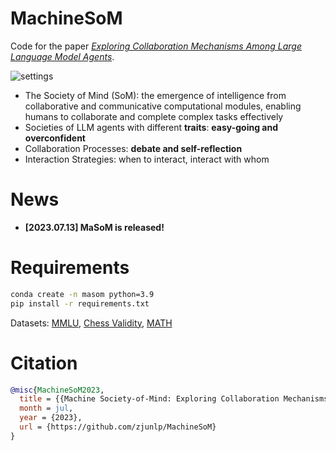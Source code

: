 # MachineSoM
Code for the paper [*Exploring Collaboration Mechanisms Among Large Language Model Agents*](https://github.com/zjunlp/MachineSoM).

![settings](figs/settings.jpg)


- The Society of Mind (SoM): the emergence of intelligence from collaborative and communicative computational modules, enabling humans to collaborate and complete complex tasks effectively
- Societies of LLM agents with different **traits**: **easy-going and overconfident**
- Collaboration Processes: **debate and self-reflection**
- Interaction Strategies: when to interact, interact with whom

# News
- **[2023.07.13] MaSoM is released!**

# Requirements
```bash
conda create -n masom python=3.9
pip install -r requirements.txt
```
Datasets: [MMLU](https://huggingface.co/datasets/cais/mmlu), [Chess Validity](https://github.com/google/BIG-bench/blob/761845c22056c885429efd2cfcec345ae00c1de7/bigbench/benchmark_tasks/chess_state_tracking/synthetic_short/task.json), [MATH](https://github.com/hendrycks/math)

# Citation
```bibtex
@misc{MachineSoM2023,
  title = {{Machine Society-of-Mind: Exploring Collaboration Mechanisms Among Large Language Models}},
  month = jul,
  year = {2023},
  url = {https://github.com/zjunlp/MachineSoM}
}
```
